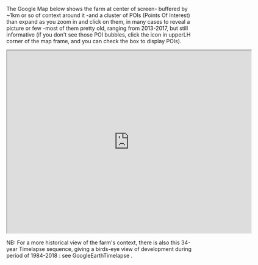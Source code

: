 The Google Map below shows the farm at center of screen- buffered by ~1km or so of context around it -and a cluster of POIs (Points Of Interest) than expand as you zoom in and click on them, in many cases to reveal a picture or few -most of them pretty old, ranging from 2013-2017, but still informative (if you don't see those POI bubbles, click the icon in upperLH corner of the map frame, and you can check the box to display POIs).

<iframe src="https://www.google.com/maps/d/u/0/embed?mid=1DmJmFk_lxNiX1dE685yAmr3Cxr8" width="640" height="480"></iframe>

NB: For a more historical view of the farm's context, there is also this 34-year Timelapse sequence, giving a birds-eye view of development during period of 1984-2018 : see GoogleEarthTimelapse .